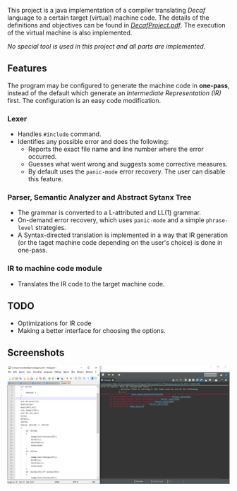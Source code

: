 This project is a java implementation of a compiler translating *Decaf* language to a certain target (virtual) machine code. The details of the definitions and objectives can be found in [*DecafProject.pdf*](https://github.com/AriaAdibi/CompilerProject/blob/modifyingTheREADME/DecafProject.pdf). The execution of the virtual machine is also implemented.

*No special tool is used in this project and all parts are implemented.*

## Features
The program may be configured to generate the machine code in **one-pass**, instead of the default which generate an *Intermediate Representation (IR)* first. The configuration is an easy code modification.

### Lexer

- Handles `#include` command.
- Identifies any possible error and does the following:
	- Reports the exact file name and line number where the error occurred.
	- Guesses what went wrong and suggests some corrective measures.
	- By default uses the `panic-mode` error recovery. The user can disable this feature.

### Parser, Semantic Analyzer and Abstract Sytanx Tree
- The grammar is converted to a L-attributed and LL(1) grammar.
- On-demand error recovery, which uses `panic-mode` and a simple `phrase-level` strategies.
- A Syntax-directed translation is implemented in a way that IR generation (or the taget machine code depending on the user's choice) is done in one-pass.

### IR to machine code module
- Translates the IR code to the target machine code.

## TODO
- Optimizations for IR code
- Making a better interface for choosing the options.

## Screenshots

![sort](/Overview/Screenshots-IRCode/sort.png)
